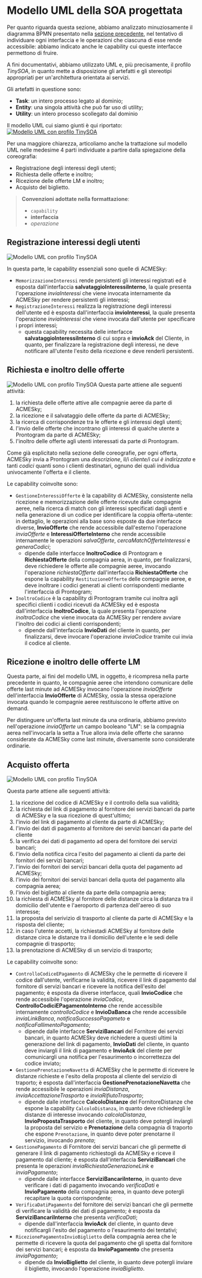 # Modello UML della SOA progettata

Per quanto riguarda questa sezione, abbiamo analizzato minuziosamente il diagramma BPMN presentato nella [sezione precedente](4-diagramma-BPMN.md), nel tentativo di individuare ogni interfaccia e le operazioni che ciascuna di esse rende accessibile: abbiamo indicato anche le capability cui queste interfacce permettono di fruire.

A fini documentativi, abbiamo utilizzato UML e, più precisamente, il profilo *TinySOA*, in quanto mette a disposizione gli artefatti e gli stereotipi appropriati per un'architettura orientata ai servizi.

Gli artefatti in questione sono:
- **Task**: un intero processo legato al dominio;
- **Entity**: una singola attività che può far uso di utility;
- **Utility**: un intero processo scollegato dal dominio

Il modello UML cui siamo giunti è qui riportato:
[![Modello UML con profilo TinySOA](https://github.com/MickPerl/soseng-project-documentation/blob/master/assets/images/UML_totale.png?raw=true
 "Modello UML dell'architettura totale")](https://github.com/MickPerl/soseng-project-documentation/blob/master/assets/images/UML_totale.png?raw=true)

Per una maggiore chiarezza, articoliamo anche la trattazione sul modello UML nelle medesime 4 parti individuate a partire dalla spiegazione della coreografia:
- Registrazione degli interessi degli utenti;
- Richiesta delle offerte e inoltro;
- Ricezione delle offerte LM e inoltro;
- Acquisto del biglietto.

<!-- theme: warning -->
> **Convenzioni adottate nella formattazione**:
> - `capability`
> - **interfaccia**
> - *operazione*

## Registrazione interessi degli utenti
![Modello UML con profilo TinySOA](https://github.com/MickPerl/soseng-project-documentation/blob/master/assets/images/UML_registra_interessi.png?raw=true
 "Modello UML relativo alla registrazione degli interessi degli utenti")

In questa parte, le capability essenziali sono quelle di ACMESky:
- `MemorizzazioneInteressi` rende persistenti gli interessi registrati ed è esposta dall'interfaccia **salvataggioInteressiInterno**, la quale presenta l'operazione *inviaInteressi* che viene invocata internamente da ACMESky per rendere persistenti gli interessi;
- `RegistrazioneInteressi` realizza la registrazione degli interessi dell'utente ed è esposta dall'interfaccia **invioInteressi**, la quale presenta l'operazione *inviaInteressi* che viene invocata dall'utente per specificare i propri interessi;
  - questa capability necessita delle interfacce **salvataggioInteressiInterno** di cui sopra e **invioAck** del Cliente, in quanto, per finalizzare la registrazione degli interessi, ne deve notificare all'utente l'esito della ricezione e deve renderli persistenti.

## Richiesta e inoltro delle offerte
![Modello UML con profilo TinySOA](https://github.com/MickPerl/soseng-project-documentation/blob/master/assets/images/UML_richiesta_inoltro.png?raw=true
 "Modello UML relativo alla richiesta e all'inoltro delle offerte")
Questa parte attiene alle seguenti attività:
1. la richiesta delle offerte attive alle compagnie aeree da parte di ACMESky;
2. la ricezione e il salvataggio delle offerte da parte di ACMESky;
3. la ricerca di corrispondenze tra le offerte e gli interessi degli utenti;
4. l'invio delle offerte che incontrano gli interessi di qualche utente a Prontogram da parte di ACMESky;
5. l'inoltro delle offerte agli utenti interessati da parte di Prontogram.

Come già esplicitato nella sezione delle coreografie, per ogni offerta, ACMESky invia a Prontogram una *descrizione*, il/i *cliente/i cui è indirizzata* e tanti *codici* quanti sono i clienti destinatari, ognuno dei quali individua univocamente l'offerta e il cliente.

Le capability coinvolte sono:
- `GestioneInteressiOfferte` è la capability di ACMESky, consistente nella ricezione e memorizzazione delle offerte ricevute dalle compagnie aeree, nella ricerca di match con gli interessi specificati dagli utenti e nella generazione di un codice per identificare la coppia offerta-utente: in dettaglio, le operazioni alla base sono esposte da due interfacce diverse, **InvioOfferte** che rende accessibile dall'esterno l'operazione *inviaOfferte* e **InteressiOfferteInterno** che rende accessibile internamente le operazioni *salvaOfferte*, *cercaMatchOfferteInteressi* e *generaCodici*;
  - dipende dalle interfacce **InoltroCodice** di Prontogram e **RichiestaOfferte** della compagnia aerea, in quanto, per finalizzarsi, deve richiedere le offerte alle compagnie aeree, invocando l'operazione *richiestaOfferte* dall'interfaccia **RichiestaOfferte** che espone la capability `RestituzioneOfferte` delle compagnie aeree, e deve inoltrare i codici generati ai clienti corrispondenti mediante l'interfaccia di Prontogram;  
- `InoltroCodice` è la capability di Prontogram tramite cui inoltra agli specifici clienti i codici ricevuti da ACMESky ed è esposta dall'interfaccia **InoltroCodice**, la quale presenta l'operazione *inoltraCodice* che viene invocata da ACMESky per rendere avviare l'inoltro dei codici ai clienti corrispondenti;
  - dipende dall'interfaccia **InvioDati** del cliente in quanto, per finalizzarsi, deve invocare l'operazione *inviaCodice* tramite cui invia il codice al cliente.

## Ricezione e inoltro delle offerte LM
Questa parte, ai fini del modello UML in oggetto, è ricompresa nella parte precedente in quanto, le compagnie aeree che intendono comunicare delle offerte last minute ad ACMESky invocano l'operazione *inviaOfferte* dell'interfaccia **InvioOfferte** di ACMESky, ossia la stessa operazione invocata quando le compagnie aeree restituiscono le offerte attive on demand.

Per distinguere un'offerta last minute da una ordinaria, abbiamo previsto nell'operazione *inviaOfferte* un campo booleano "LM": se la compagnia aerea nell'invocarla la setta a True allora invia delle offerte che saranno considerate da ACMESky come last minute, diversamente sono considerate ordinarie. 

## Acquisto offerta

![Modello UML con profilo TinySOA](https://raw.githubusercontent.com/MickPerl/soseng-project-documentation/master/assets/images/UML_acquista_offerta.png
 "Modello UML relativo alla richiesta e all'inoltro delle offerte")

Questa parte attiene alle seguenti attività:
1. la ricezione del codice di ACMESky e il controllo della sua validità;
2. la richiesta del link di pagamento al fornitore dei servizi bancari da parte di ACMESky e la sua ricezione di quest'ultimo;
3. l'invio del link di pagamento al cliente da parte di ACMESky;
4. l'invio dei dati di pagamento al fornitore dei servizi bancari da parte del cliente
5. la verifica dei dati di pagamento ad opera del fornitore dei servizi bancari;
6. l'invio della notifica circa l'esito del pagamento ai clienti da parte dei fornitori dei servizi bancari;
7. l'invio dei fornitori dei servizi bancari della quota del pagamento ad ACMESky;
8. l'invio dei fornitori dei servizi bancari della quota del pagamento alla compagnia aerea;
9. l'invio del biglietto al cliente da parte della compagnia aerea;
10. la richiesta di ACMESky al fornitore delle distanze circa la distanza tra il domicilio dell'utente e l'aeroporto di partenza dell'aereo di suo interesse;
11. la proposta del serivizio di trasporto al cliente da parte di ACMESky e la risposta del cliente;
12. in caso l'utente accetti, la richiestadi ACMESky al fornitore delle distanze circa le distanze tra il domicilio dell'utente e le sedi delle compagnie di trasporto;
13. la prenotazione di ACMESky di un servizio di trasporto;  

Le capability coinvolte sono:
- `ControlloCodiceEPagamento` di ACMESky che le permette di ricevere il codice dall'utente, verificarne la validità, ricevere il link di pagamento dal fornitore di servizi bancari e ricevere la notifica dell'esito del pagamento; è esposta da diverse interfacce, quali **InvioCodice** che rende accessibile l'operazione *inviaCodice*, **ControlloCodiciEPagamentoInterno** che rende accessibile internamente *controlloCodice* e **InvioDaBanca** che rende accessibile *inviaLinkBanca*, *notificaSuccessoPagameto* e *notificaFallimentoPagamento*;
  - dipende dalle interfacce **ServiziBancari** del Fornitore dei servizi bancari, in quanto ACMESky deve richiedere a questi ultimi la generazione del link di pagamento, **InvioDati** del cliente, in quanto deve inviargli il link di pagamento e **InvioAck** del cliente per comunicargli una notifica per l'esaurimento o incorrettezza del codice inviato;
- `GestionePrenotazioneNavetta` di ACMESky che le permette di ricevere le distanze richieste e l'esito della proposta al cliente del servizio di traporto; è esposta dall'interfaccia **GestionePrenotazioneNavetta** che rende accessibile le operazioni *inviaDistanza*, *inviaAccettazioneTrasporto* e *inviaRifiutoTrasporto*;
  - dipende dalle interfacce **CalcoloDistanze** del FornitoreDistanze che espone la capability `CalcoloDistanza`, in quanto deve richiedergli le distanze di interesse invocando *calcolaDistanza*, **InvioPropostaTrasporto** del cliente, in quanto deve potergli inviargli la proposta del servizio e **Prenotazione** della compagnia di traporto che espone `Prenotazione`, in quanto deve poter prenotarne il servizio, invocando *prenota*;
- `GestionePagamento` di Fornitore dei servizi bancari che gli permette di generare il link di pagamento richiestogli da ACMESky e riceve il pagamento dal cliente; è esposta dall'interfaccia **ServiziBancari** che presenta le operazioni *inviaRichiestaGenerazioneLink* e *inviaPagamento*;
  - dipende dalle interfacce **ServiziBancariInterno**, in quanto deve verificare i dati di pagamento invocando *verificaDati* e **InvioPagamento** della compagnia aerea, in quanto deve potergli recapitare la quota corrispondente;
- `VerificaDatiPagamento` del fornitore dei servizi bancari che gli permette di verificare la validità dei dati di pagamento; è esposta da **ServiziBancariInterno** che presenta *verificaDati*;
  - dipende dall'interfaccia **InvioAck** del cliente, in quanto deve notificargli l'esito del pagamento o l'esaurimento dei tentativi;
- `RicezionePagamentoInvioBiglietto` della compagnia aerea che le permette di ricevere la quota del pagamento che gli spetta dal fornitore dei servizi bancari; è esposta da **InvioPagamento** che presenta *inviaPagamento*;
  - dipende da **InvioBiglietto** del cliente, in quanto deve potergli inviare il biglietto, invocando l'operazione *inviaBiglietto*.